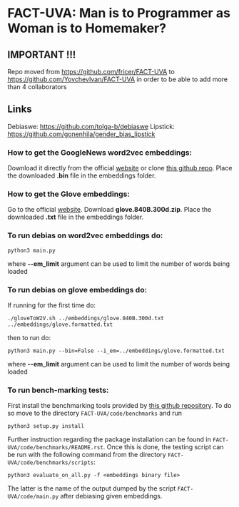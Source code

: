 # FACT-UVA: Man is to Programmer as Woman is to Homemaker?

## IMPORTANT !!!

Repo moved from https://github.com/fricer/FACT-UVA to https://github.com/YovchevIvan/FACT-UVA in order to be able to add more than 4 collaborators

## Links

Debiaswe: https://github.com/tolga-b/debiaswe
Lipstick: https://github.com/gonenhila/gender_bias_lipstick

### How to get the GoogleNews word2vec embeddings:
Download it directly from the official [website](https://code.google.com/archive/p/word2vec/) or clone [this github repo](https://github.com/mmihaltz/word2vec-GoogleNews-vectors). Place the downloaded **.bin** file in the embeddings folder.

### How to get the Glove embeddings:
Go to the official [website](https://nlp.stanford.edu/projects/glove/). Download **glove.840B.300d.zip**. Place the downloaded **.txt** file in the embeddings folder.

### To run debias on word2vec embeddings do:
```
python3 main.py
```
where __--em_limit__ argument can be used to limit the number of words being loaded

### To run debias on glove embeddings do:

If running for the first time do:
```
./gloveToW2V.sh ../embeddings/glove.840B.300d.txt ../embeddings/glove.formatted.txt
```

then to run do:

```
python3 main.py --bin=False --i_em=../embeddings/glove.formatted.txt
```
where __--em_limit__ argument can be used to limit the number of words being loaded

### To run bench-marking tests:

First install the benchmarking tools provided by [this github repository](https://github.com/kudkudak/word-embeddings-benchmarks). To do so move to the directory `FACT-UVA/code/benchmarks` and run 

```
python3 setup.py install
```

Further instruction regarding the package installation can be found in `FACT-UVA/code/benchmarks/README.rst`. Once this is done, the testing script can be run with the following command from the directory `FACT-UVA/code/benchmarks/scripts`:

```
python3 evaluate_on_all.py -f <embeddings binary file>
```

The latter is the name of the output dumped by the script `FACT-UVA/code/main.py` after debiasing given embeddings.
